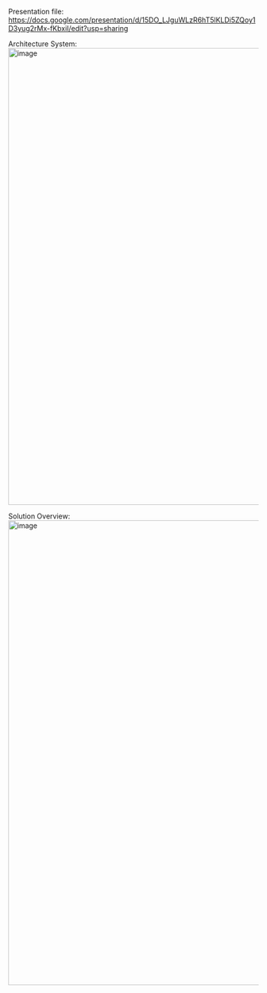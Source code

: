 Presentation file: https://docs.google.com/presentation/d/15DO_LJguWLzR6hT5lKLDi5ZQoy1D3yug2rMx-fKbxiI/edit?usp=sharing

Architecture System:
<img width="918" alt="image" src="https://github.com/jiaqiwu66/514_Project/assets/148316400/8c8877a4-697d-4ed3-bc35-cb50c63ed623">

Solution Overview:
<img width="934" alt="image" src="https://github.com/jiaqiwu66/514_Project/assets/148316400/c4e20a84-21a6-4b46-8f28-a523e5427c2b">
